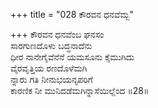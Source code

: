+++
title = "028 ಕೌರವನ ಧನವೆಮ್ಬ"

+++
ಕೌರವನ ಧನವೆಂಬ ಘನಸಂ  
ಸಾರಗುಣದೊಳು ಬದ್ಧನಾದೆನು   
ಧೀರ ನಾನೇಗೈವೆನೆನೆ ಯಮಸೂನು ಕೈಮುಗಿದು  
ವೈರವೃತ್ತಿಯ ರಣದೊಳೆಮಗಿ  
ನ್ನಾರು ಗತಿ ನೀನುಭಯನೃಪರಿಗೆ  
ಕಾರಣಿಕ ನೀ ಮುನಿದಡೆಮಗಿನ್ನಾಸೆಯಿಲ್ಲೆಂದ     ॥28॥